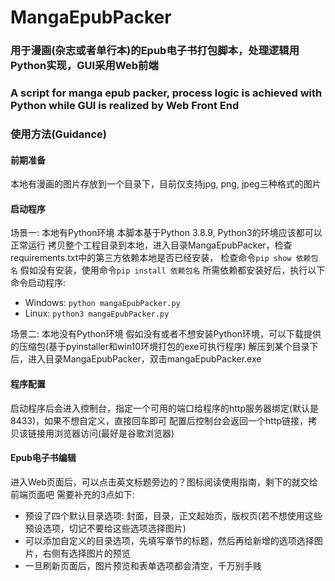 # MangaEpubPacker
### 用于漫画(杂志或者单行本)的Epub电子书打包脚本，处理逻辑用Python实现，GUI采用Web前端
### A script for manga epub packer, process logic is achieved with Python while GUI is realized by Web Front End

### 使用方法(Guidance)
#### 前期准备
本地有漫画的图片存放到一个目录下，目前仅支持jpg, png, jpeg三种格式的图片

#### 启动程序
场景一: 本地有Python环境
本脚本基于Python 3.8.9, Python3的环境应该都可以正常运行
拷贝整个工程目录到本地，进入目录MangaEpubPacker，检查requirements.txt中的第三方依赖本地是否已经安装，
检查命令`pip show 依赖包名`
假如没有安装，使用命令`pip install 依赖包名`
所需依赖都安装好后，执行以下命令启动程序:
* Windows: `python mangaEpubPacker.py`
* Linux: `python3 mangaEpubPacker.py`

场景二: 本地没有Python环境
假如没有或者不想安装Python环境，可以下载提供的压缩包(基于pyinstaller和win10环境打包的exe可执行程序)
解压到某个目录下后，进入目录MangaEpubPacker，双击mangaEpubPacker.exe

#### 程序配置
启动程序后会进入控制台，指定一个可用的端口给程序的http服务器绑定(默认是8433)，如果不想自定义，直接回车即可
配置后控制台会返回一个http链接，拷贝该链接用浏览器访问(最好是谷歌浏览器)

#### Epub电子书编辑
进入Web页面后，可以点击英文标题旁边的？图标阅读使用指南，剩下的就交给前端页面吧
需要补充的3点如下:
* 预设了四个默认目录选项: 封面，目录，正文起始页，版权页(若不想使用这些
预设选项，切记不要给这些选项选择图片)
* 可以添加自定义的目录选项，先填写章节的标题，然后再给新增的选项选择图片，右侧有选择图片的预览
* 一旦刷新页面后，图片预览和表单选项都会清空，千万别手贱